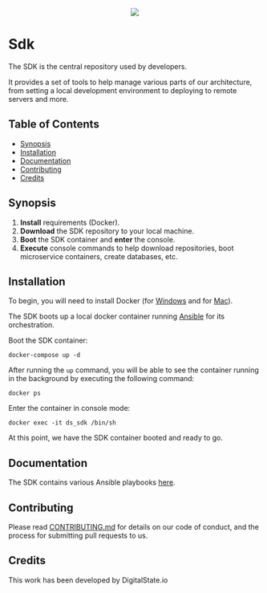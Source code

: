 <p align="center"><a href="http://digitalstate.ca" target="_blank">
    <img src="https://avatars3.githubusercontent.com/u/12055994?s=200&v=4">
</a></p>

# Sdk

The SDK is the central repository used by developers.

It provides a set of tools to help manage various parts of our architecture, from setting a local development environment to deploying to remote servers and more.

## Table of Contents

- [Synopsis](#synopsis)
- [Installation](#installation)
- [Documentation](#documentation)
- [Contributing](#contributing)
- [Credits](#credits)

## Synopsis

1. **Install** requirements (Docker).
1. **Download** the SDK repository to your local machine.
1. **Boot** the SDK container and **enter** the console.
1. **Execute** console commands to help download repositories, boot microservice containers, create databases, etc.

## Installation

To begin, you will need to install Docker (for [Windows](https://www.docker.com/docker-windows) and for [Mac](https://docs.docker.com/docker-for-mac)).

The SDK boots up a local docker container running [Ansible](https://www.ansible.com) for its orchestration.

Boot the SDK container:

```
docker-compose up -d
```

After running the `up` command, you will be able to see the container running in the background by executing the following command:

```
docker ps
```

Enter the container in console mode:

```
docker exec -it ds_sdk /bin/sh
```

At this point, we have the SDK container booted and ready to go.

## Documentation

The SDK contains various Ansible playbooks [here](resource/orchestration/index.md).

## Contributing

Please read [CONTRIBUTING.md](CONTRIBUTING.md) for details on our code of conduct, and the process for submitting pull requests to us.

## Credits

This work has been developed by DigitalState.io
